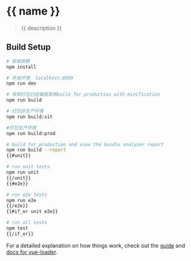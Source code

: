 # {{ name }}

> {{ description }}

## Build Setup

``` bash 命令
# 安装依赖
npm install

# 开发环境  localhost:8099
npm run dev

# 常规打包已经被我禁用build for production with minification
npm run build

# 打包非生产环境
npm run build:sit

#打包生产环境
npm run build:prod

# build for production and view the bundle analyzer report
npm run build --report
{{#unit}}

# run unit tests
npm run unit
{{/unit}}
{{#e2e}}

# run e2e tests
npm run e2e
{{/e2e}}
{{#if_or unit e2e}}

# run all tests
npm test
{{/if_or}}
```

For a detailed explanation on how things work, check out the [guide](http://vuejs-templates.github.io/webpack/) and [docs for vue-loader](http://vuejs.github.io/vue-loader).
